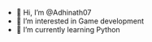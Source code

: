 - 👋 Hi, I’m @Adhinath07
- 👀 I’m interested in Game development
- 🌱 I’m currently learning Python

<!---
Adhinath07/Adhinath07 is a ✨ special ✨ repository because its `README.md` (this file) appears on your GitHub profile.
You can click the Preview link to take a look at your changes.
--->
